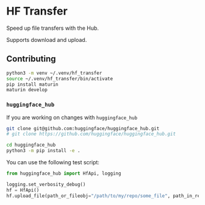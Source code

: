 # HF Transfer

Speed up file transfers with the Hub.

Supports download and upload.

## Contributing

```sh
python3 -m venv ~/.venv/hf_transfer
source ~/.venv/hf_transfer/bin/activate
pip install maturin
maturin develop
```

### `huggingface_hub`

If you are working on changes with `huggingface_hub`

```sh
git clone git@github.com:huggingface/huggingface_hub.git
# git clone https://github.com/huggingface/huggingface_hub.git

cd huggingface_hub
python3 -m pip install -e .
```

You can use the following test script:

```py
from huggingface_hub import HfApi, logging

logging.set_verbosity_debug()
hf = HfApi()
hf.upload_file(path_or_fileobj="/path/to/my/repo/some_file", path_in_repo="some_file", repo_id="my/repo", repo_type="model")
```

